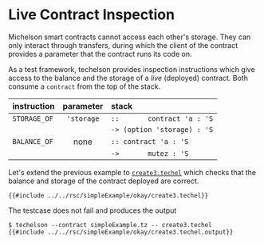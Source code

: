 # Live Contract Inspection

Michelson smart contracts cannot access each other's storage. They can only interact through
transfers, during which the client of the contract provides a parameter that the contract runs its
code on.

As a test framework, techelson provides inspection instructions which give access to the balance
and the storage of a *live* (deployed) contract. Both consume a `contract` from the top of the
stack.

| instruction | parameter | stack |
|:---|:---:|:---|
| `STORAGE_OF` | `'storage` | `::       contract 'a : 'S` |
|              |            | `-> (option 'storage) : 'S` |
| `BALANCE_OF` | none       | `:: contract 'a : 'S` |
|              |            | `->       mutez : 'S` |

Let's extend the previous example to [`create3.techel`] which checks that the balance and storage
of the contract deployed are correct.

```mic,ignore
{{#include ../../rsc/simpleExample/okay/create3.techel}}
```

The testcase does not fail and produces the output

```
$ techelson --contract simpleExample.tz -- create3.techel
{{#include ../../rsc/simpleExample/okay/create3.techel.output}}
```

[`create3.techel`]: ../../rsc/simpleExample/okay/create3.techel (A simple contract creation testcase)